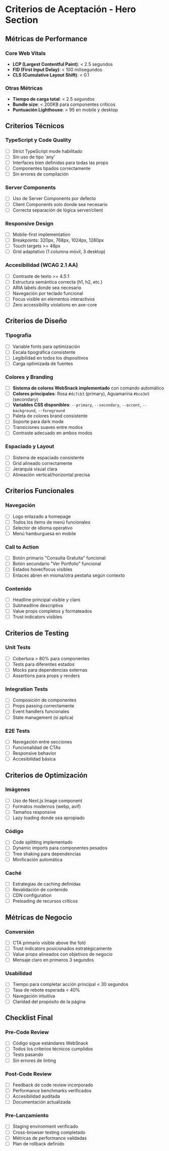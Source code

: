 # Criterios de Aceptación - Hero Section

## Métricas de Performance

### Core Web Vitals
- **LCP (Largest Contentful Paint)**: < 2.5 segundos
- **FID (First Input Delay)**: < 100 milisegundos
- **CLS (Cumulative Layout Shift)**: < 0.1

### Otras Métricas
- **Tiempo de carga total**: < 2.5 segundos
- **Bundle size**: < 200KB para componentes críticos
- **Puntuación Lighthouse**: > 95 en mobile y desktop

## Criterios Técnicos

### TypeScript y Code Quality
- [ ] Strict TypeScript mode habilitado
- [ ] Sin uso de tipo 'any'
- [ ] Interfaces bien definidas para todas las props
- [ ] Componentes tipados correctamente
- [ ] Sin errores de compilación

### Server Components
- [ ] Uso de Server Components por defecto
- [ ] Client Components solo donde sea necesario
- [ ] Correcta separación de lógica server/client

### Responsive Design
- [ ] Mobile-first implementation
- [ ] Breakpoints: 320px, 768px, 1024px, 1280px
- [ ] Touch targets >= 48px
- [ ] Grid adaptativo (1 columna móvil, 3 desktop)

### Accesibilidad (WCAG 2.1 AA)
- [ ] Contraste de texto >= 4.5:1
- [ ] Estructura semántica correcta (h1, h2, etc.)
- [ ] ARIA labels donde sea necesario
- [ ] Navegación por teclado funcional
- [ ] Focus visible en elementos interactivos
- [ ] Zero accessibility violations en axe-core

## Criterios de Diseño

### Tipografía
- [ ] Variable fonts para optimización
- [ ] Escala tipográfica consistente
- [ ] Legibilidad en todos los dispositivos
- [ ] Carga optimizada de fuentes

### Colores y Branding
- [ ] **Sistema de colores WebSnack implementado** con comando automático
- [ ] **Colores principales**: Rosa `#dc7cb3` (primary), Aguamarina `#bce3e5` (secondary)
- [ ] **Variables CSS disponibles**: `--primary`, `--secondary`, `--accent`, `--background`, `--foreground`
- [ ] Paleta de colores brand consistente
- [ ] Soporte para dark mode
- [ ] Transiciones suaves entre modos
- [ ] Contraste adecuado en ambos modos

### Espaciado y Layout
- [ ] Sistema de espaciado consistente
- [ ] Grid alineado correctamente
- [ ] Jerarquía visual clara
- [ ] Alineación vertical/horizontal precisa

## Criterios Funcionales

### Navegación
- [ ] Logo enlazado a homepage
- [ ] Todos los items de menú funcionales
- [ ] Selector de idioma operativo
- [ ] Menú hamburguesa en mobile

### Call to Action
- [ ] Botón primario "Consulta Gratuita" funcional
- [ ] Botón secundario "Ver Portfolio" funcional
- [ ] Estados hover/focus visibles
- [ ] Enlaces abren en misma/otra pestaña según contexto

### Contenido
- [ ] Headline principal visible y claro
- [ ] Subheadline descriptiva
- [ ] Value props completos y formateados
- [ ] Trust indicators visibles

## Criterios de Testing

### Unit Tests
- [ ] Cobertura > 80% para componentes
- [ ] Tests para diferentes estados
- [ ] Mocks para dependencias externas
- [ ] Assertions para props y renders

### Integration Tests
- [ ] Composición de componentes
- [ ] Props passing correctamente
- [ ] Event handlers funcionales
- [ ] State management (si aplica)

### E2E Tests
- [ ] Navegación entre secciones
- [ ] Funcionalidad de CTAs
- [ ] Responsive behavior
- [ ] Accesibilidad básica

## Criterios de Optimización

### Imágenes
- [ ] Uso de Next.js Image component
- [ ] Formatos modernos (webp, avif)
- [ ] Tamaños responsive
- [ ] Lazy loading donde sea apropiado

### Código
- [ ] Code splitting implementado
- [ ] Dynamic imports para componentes pesados
- [ ] Tree shaking para dependencias
- [ ] Minificación automática

### Caché
- [ ] Estrategias de caching definidas
- [ ] Revalidación de contenido
- [ ] CDN configuration
- [ ] Preloading de recursos críticos

## Métricas de Negocio

### Conversión
- [ ] CTA primario visible above the fold
- [ ] Trust indicators posicionados estratégicamente
- [ ] Value props alineados con objetivos de negocio
- [ ] Mensaje claro en primeros 3 segundos

### Usabilidad
- [ ] Tiempo para completar acción principal < 30 segundos
- [ ] Tasa de rebote esperada < 40%
- [ ] Navegación intuitiva
- [ ] Claridad del propósito de la página

## Checklist Final

### Pre-Code Review
- [ ] Código sigue estándares WebSnack
- [ ] Todos los criterios técnicos cumplidos
- [ ] Tests pasando
- [ ] Sin errores de linting

### Post-Code Review
- [ ] Feedback de code review incorporado
- [ ] Performance benchmarks verificados
- [ ] Accesibilidad auditada
- [ ] Documentación actualizada

### Pre-Lanzamiento
- [ ] Staging environment verificado
- [ ] Cross-browser testing completado
- [ ] Métricas de performance validadas
- [ ] Plan de rollback definido